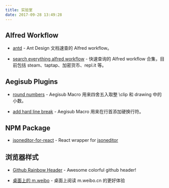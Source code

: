 ```yaml
---
title: 实验室
date: 2017-09-28 13:49:28
---
```


## Alfred Workflow

- [antd](https://www.lixueli.com/2017/07/06/alfred-ant-design-doc-workflow/) - Ant Design 文档速查的 Alfred workflow。

- [search everything alfred workflow](https://github.com/mixj93/search-everything-alfred-workflow) - 快速查询的 Alfred workflow 合集，目前包括 steam、taptap、加密货币、repl.it 等。

## Aegisub Plugins

- [round numbers](https://github.com/mixj93/aegisub-plugins#round-numberslua) - Aegisub Macro 用来四舍五入取整 \clip 和 drawing 中的小数。

- [add hard line break](https://github.com/mixj93/aegisub-plugins#add-hard-line-breaklua) - Aegisub Macro 用来在行首添加硬换行符。

## NPM Package

- [jsoneditor-for-react](https://www.npmjs.com/package/jsoneditor-for-react) - React wrapper for [jsoneditor](https://github.com/josdejong/jsoneditor/)

## 浏览器样式

- [Github Rainbow Header](https://userstyles.org/styles/138989/github-rainbow-header) - Awesome colorful github header!

- [桌面上的 m.weibo](https://userstyles.org/styles/137757/m-weibo) - 桌面上阅读 m.weibo.cn 的更好体验
